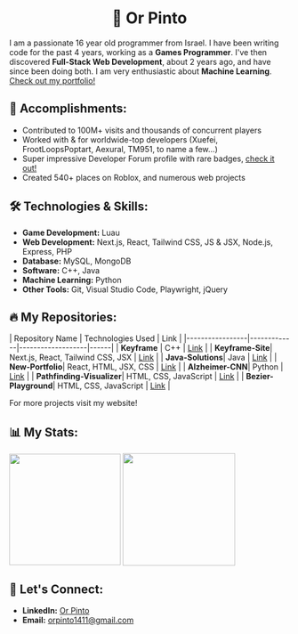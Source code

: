 # <h1 align="center">👋 Or Pinto</h1>

I am a passionate 16 year old programmer from Israel. I have been writing code for the past 4 years, working as a **Games Programmer**. I've then discovered **Full-Stack Web Development**, about 2 years ago, and have since been doing both. I am very enthusiastic about **Machine Learning**. [Check out my portfolio!](https://expdev-mul.github.io/New-Portfolio/)

## 🎉 Accomplishments:
- Contributed to 100M+ visits and thousands of concurrent players
- Worked with & for worldwide-top developers (Xuefei, FrootLoopsPoptart, Aexural, TM951, to name a few...)
- Super impressive Developer Forum profile with rare badges, [check it out!](https://devforum.roblox.com/u/complexmetatable/summary)
- Created 540+ places on Roblox, and numerous web projects

## 🛠️ Technologies & Skills:
- **Game Development:** Luau
- **Web Development:** Next.js, React, Tailwind CSS, JS & JSX, Node.js, Express, PHP
- **Database:** MySQL, MongoDB
- **Software:** C++, Java
- **Machine Learning:** Python
- **Other Tools:** Git, Visual Studio Code, Playwright, jQuery

## 🔥 My Repositories:
| Repository Name | Technologies Used | Link |
|-----------------|-------------|-------------------|------|
| **Keyframe** | C++ | [Link](https://github.com/ExpDev-mul/Keyframe) |
| **Keyframe-Site**| Next.js, React, Tailwind CSS, JSX | [Link](https://github.com/ExpDev-mul/Keyframe-Site) |
| **Java-Solutions**| Java | [Link](https://github.com/ExpDev-mul/Java-Solutions) |
| **New-Portfolio**| React, HTML, JSX, CSS | [Link](https://github.com/ExpDev-mul/New-Portfolio) |
| **Alzheimer-CNN**| Python | [Link](https://github.com/ExpDev-mul/Alzheimer-CNN) |
| **Pathfinding-Visualizer**| HTML, CSS, JavaScript | [Link](https://github.com/ExpDev-mul/Pathfinding-Visualizer) |
| **Bezier-Playground**| HTML, CSS, JavaScript | [Link](https://github.com/ExpDev-mul/Bezier-Playground) |

For more projects visit my website!

## 📊 My Stats:

<img height=200 align="center" src="https://my-stats-43gk.vercel.app/api/top-langs/?username=ExpDev-mul&hide=html,scss,css&langs_count=8&layout=compact&theme=radical&card_width=150" />
<img align="center" height=202 src="https://github-readme-streak-stats-git-main-davids-projects-ad77adcc.vercel.app/?user=ExpDev-mul&theme=radical"/>

## 🤝 Let's Connect:
- **LinkedIn:** [Or Pinto](https://www.linkedin.com/in/or-pinto-815028319/)
- **Email:** orpinto1411@gmail.com
